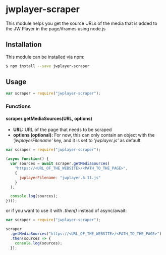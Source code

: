 # jwplayer-scraper

This module helps you get the source URLs of the media that is added to the JW Player in the page/iframes using node.js

## Installation

This module can be installed via npm:

```sh
$ npm install --save jwplayer-scraper
```

## Usage

```js
var scraper = require("jwplayer-scraper");
```

### Functions

#### scraper.getMediaSources(URL, options)

- **URL:** URL of the page that needs to be scraped
- **options (optional):** For now, this can only contain an object with the _'jwplayerFilename'_ key, and it is set to _'jwplayer.js'_ as default.

```js
var scraper = require("jwplayer-scraper");

(async function() {
  var sources = await scraper.getMediaSources(
    "https://<URL_OF_THE_WEBSITE>/<PATH_TO_THE_PAGE>",
    {
      jwplayerFilename: "jwplayer.6.11.js"
    }
  );

  console.log(sources);
})();
```

or if you want to use it with _.then()_ instead of async/await:

```js
var scraper = require("jwplayer-scraper");

scraper
  .getMediaSources("https://<URL_OF_THE_WEBSITE>/<PATH_TO_THE_PAGE>")
  .then(sources => {
    console.log(sources);
  });
```
